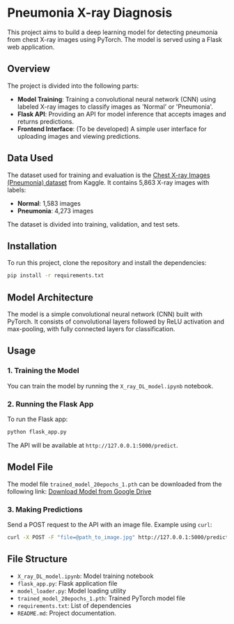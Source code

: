 # Pneumonia X-ray Diagnosis

This project aims to build a deep learning model for detecting pneumonia from chest X-ray images using PyTorch. The model is served using a Flask web application.

## Overview
The project is divided into the following parts:
- **Model Training**: Training a convolutional neural network (CNN) using labeled X-ray images to classify images as 'Normal' or 'Pneumonia'.
- **Flask API**: Providing an API for model inference that accepts images and returns predictions.
- **Frontend Interface**: (To be developed) A simple user interface for uploading images and viewing predictions.

## Data Used
The dataset used for training and evaluation is the [Chest X-ray Images (Pneumonia) dataset](https://www.kaggle.com/paultimothymooney/chest-xray-pneumonia) from Kaggle. It contains 5,863 X-ray images with labels:
- **Normal**: 1,583 images
- **Pneumonia**: 4,273 images

The dataset is divided into training, validation, and test sets.

## Installation
To run this project, clone the repository and install the dependencies:

```bash
pip install -r requirements.txt
```

## Model Architecture
The model is a simple convolutional neural network (CNN) built with PyTorch. It consists of convolutional layers followed by ReLU activation and max-pooling, with fully connected layers for classification.

## Usage
### 1. Training the Model
You can train the model by running the `X_ray_DL_model.ipynb` notebook.

### 2. Running the Flask App
To run the Flask app:
```bash
python flask_app.py
```
The API will be available at `http://127.0.0.1:5000/predict`.

## Model File

The model file `trained_model_20epochs_1.pth` can be downloaded from the following link:
[Download Model from Google Drive](https://drive.google.com/file/d/1tCPDSut7EN-MtlzI-dtfTIbHvYJYUSbk/view?usp=drive_link)


### 3. Making Predictions
Send a POST request to the API with an image file. Example using `curl`:
```bash
curl -X POST -F "file=@path_to_image.jpg" http://127.0.0.1:5000/predict
```

## File Structure
- `X_ray_DL_model.ipynb`: Model training notebook
- `flask_app.py`: Flask application file
- `model_loader.py`: Model loading utility
- `trained_model_20epochs_1.pth`: Trained PyTorch model file
- `requirements.txt`: List of dependencies
- `README.md`: Project documentation.